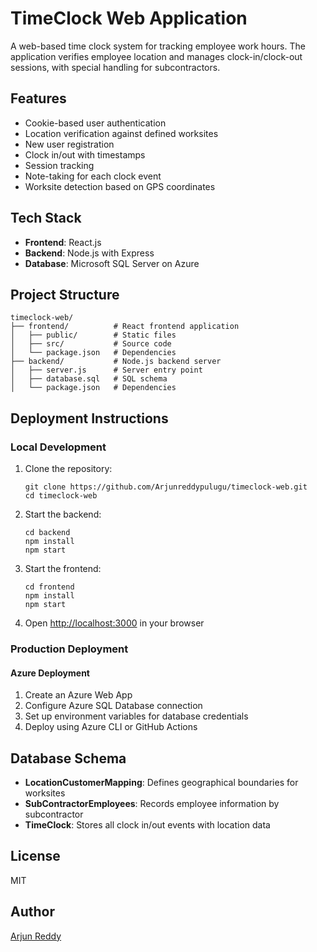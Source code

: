 # TimeClock Web Application

A web-based time clock system for tracking employee work hours. The application verifies employee location and manages clock-in/clock-out sessions, with special handling for subcontractors.

## Features

- Cookie-based user authentication
- Location verification against defined worksites
- New user registration
- Clock in/out with timestamps
- Session tracking
- Note-taking for each clock event
- Worksite detection based on GPS coordinates

## Tech Stack

- **Frontend**: React.js
- **Backend**: Node.js with Express
- **Database**: Microsoft SQL Server on Azure

## Project Structure

```
timeclock-web/
├── frontend/          # React frontend application
│   ├── public/        # Static files
│   ├── src/           # Source code
│   └── package.json   # Dependencies
├── backend/           # Node.js backend server
│   ├── server.js      # Server entry point
│   ├── database.sql   # SQL schema
│   └── package.json   # Dependencies
```

## Deployment Instructions

### Local Development

1. Clone the repository:
   ```
   git clone https://github.com/Arjunreddypulugu/timeclock-web.git
   cd timeclock-web
   ```

2. Start the backend:
   ```
   cd backend
   npm install
   npm start
   ```

3. Start the frontend:
   ```
   cd frontend
   npm install
   npm start
   ```

4. Open [http://localhost:3000](http://localhost:3000) in your browser

### Production Deployment

#### Azure Deployment

1. Create an Azure Web App
2. Configure Azure SQL Database connection
3. Set up environment variables for database credentials
4. Deploy using Azure CLI or GitHub Actions

## Database Schema

- **LocationCustomerMapping**: Defines geographical boundaries for worksites
- **SubContractorEmployees**: Records employee information by subcontractor
- **TimeClock**: Stores all clock in/out events with location data

## License

MIT

## Author

[Arjun Reddy](https://github.com/Arjunreddypulugu) 